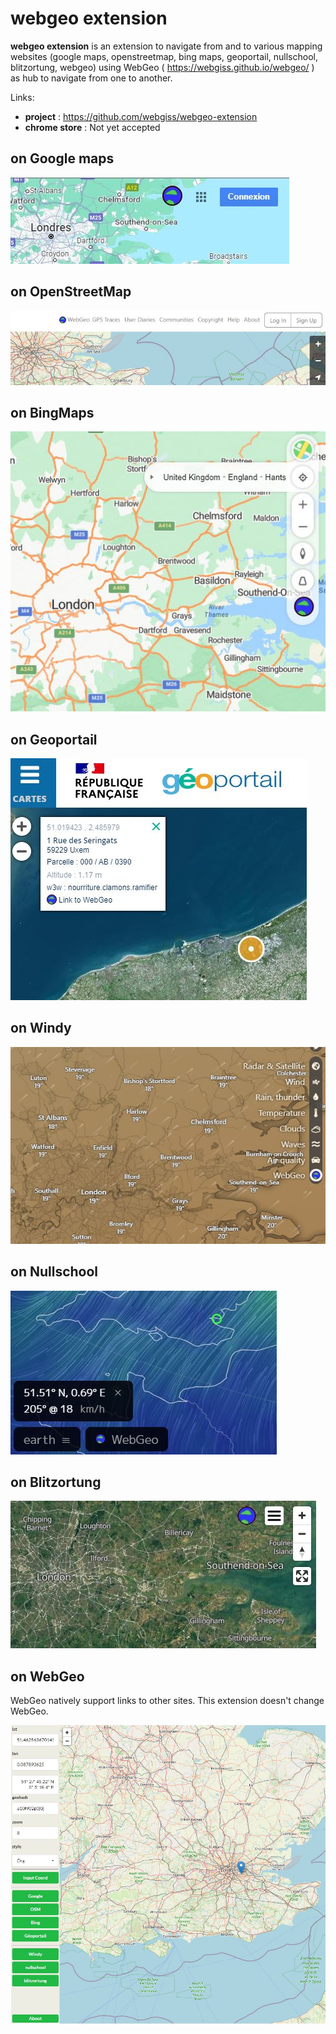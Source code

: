 # webgeo extension

**webgeo extension** is an extension to navigate from and to various mapping websites (google maps, openstreetmap, bing maps, geoportail, nullschool, blitzortung, webgeo) using WebGeo ( https://webgiss.github.io/webgeo/ ) as hub to navigate from one to another.

Links:
* **project** : https://github.com/webgiss/webgeo-extension
* **chrome store** : Not yet accepted

## on Google maps

![](doc/01_on_google.jpg)

## on OpenStreetMap

![](doc/02_on_osm.jpg)

## on BingMaps

![](doc/07_on_bingmaps.jpg)

## on Geoportail

![](doc/03_on_geoportail.jpg)

## on Windy

![](doc/08_on_windy.jpg)

## on Nullschool

![](doc/04_on_nullschool.jpg)

## on Blitzortung

![](doc/05_on_blitzortung.jpg)

## on WebGeo

WebGeo natively support links to other sites. This extension doesn't change WebGeo.

![](doc/06_on_webgeo.jpg)

